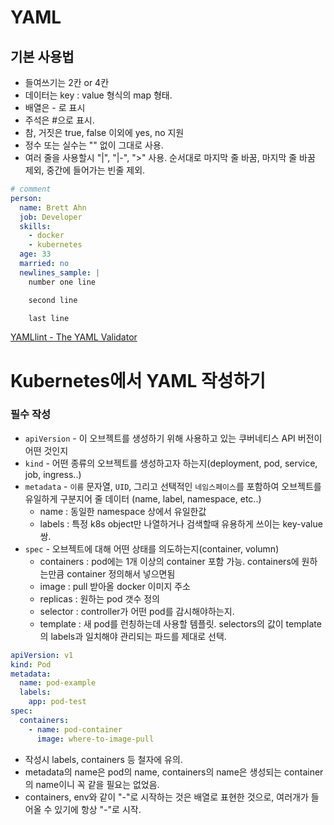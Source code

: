 # YAML

## 기본 사용법

- 들여쓰기는 2칸 or 4칸
- 데이터는 key : value 형식의 map 형태.
- 배열은 - 로 표시
- 주석은 #으로 표시.
- 참, 거짓은 true, false 이외에 yes, no 지원
- 정수 또는 실수는 "" 없이 그대로 사용.
- 여러 줄을 사용할시 "|", "|-", ">" 사용. 순서대로 마지막 줄 바꿈, 마지막 줄 바꿈 제외, 중간에 들어가는 빈줄 제외.

```yaml
# comment
person:
  name: Brett Ahn
  job: Developer
  skills:
    - docker
    - kubernetes
  age: 33
  married: no
  newlines_sample: |
    number one line

    second line

    last line
```

[YAMLlint - The YAML Validator](http://www.yamllint.com/)

# Kubernetes에서 YAML 작성하기

### 필수 작성

- `apiVersion` - 이 오브젝트를 생성하기 위해 사용하고 있는 쿠버네티스 API 버전이 어떤 것인지
- `kind` - 어떤 종류의 오브젝트를 생성하고자 하는지(deployment, pod, service, job, ingress..)
- `metadata` - `이름` 문자열, `UID`, 그리고 선택적인 `네임스페이스`를 포함하여 오브젝트를 유일하게 구분지어 줄 데이터  (name, label, namespace, etc..)
    - name : 동일한 namespace 상에서 유일한값
    - labels : 특정 k8s object만 나열하거나 검색할때 유용하게 쓰이는 key-value쌍.
- `spec` - 오브젝트에 대해 어떤 상태를 의도하는지(container, volumn)
    - containers : pod에는 1개 이상의 container 포함 가능. containers에 원하는만큼 container 정의해서 넣으면됨
    - image : pull 받아올 docker 이미지 주소
    - replicas : 원하는 pod 갯수 정의
    - selector : controller가 어떤 pod를 감시해야하는지.
    - template : 새 pod를 런칭하는데 사용할 템플릿. selectors의 값이 template의 labels과 일치해야 관리되는 파드를 제대로 선택.

```yaml
apiVersion: v1
kind: Pod
metadata:
  name: pod-example
  labels:
    app: pod-test
spec:
  containers:
    - name: pod-container
      image: where-to-image-pull
```

- 작성시 labels, containers 등 철자에 유의.
- metadata의 name은 pod의 name, containers의 name은 생성되는 container의 name이니 꼭 같을 필요는 없었음.
- containers, env와 같이 "-"로 시작하는 것은 배열로 표현한 것으로, 여러개가 들어올 수 있기에 항상 "-"로 시작.